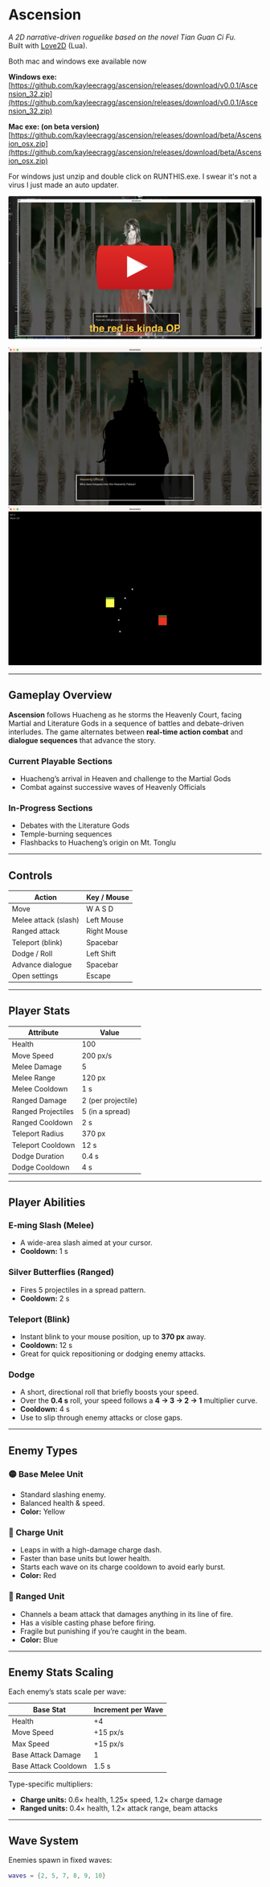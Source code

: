 # Ascension

*A 2D narrative-driven roguelike based on the novel Tian Guan Ci Fu.*  
Built with [Love2D](https://love2d.org/) (Lua).

Both mac and windows exe available now

**Windows exe:** [https://github.com/kayleecragg/ascension/releases/download/v0.0.1/Ascension_32.zip](https://github.com/kayleecragg/ascension/releases/download/v0.0.1/Ascension_32.zip)

**Mac exe: (on beta version)** [https://github.com/kayleecragg/ascension/releases/download/beta/Ascension_osx.zip](https://github.com/kayleecragg/ascension/releases/download/beta/Ascension_osx.zip)

For windows just unzip and double click on RUNTHIS.exe. 
I swear it's not a virus I just made an auto updater. 

[![Ascension Gameplay Walkthrough](resources/images/youtube.png)](https://youtu.be/FHOgZQkW0RY)

![Gameplay Screenshot 1](resources/images/ascension2.png)
![Gameplay Screenshot 3](resources/images/ascension3.png)


---

## Gameplay Overview

**Ascension** follows Huacheng as he storms the Heavenly Court, facing Martial and Literature Gods in a sequence of battles and debate-driven interludes. The game alternates between **real-time action combat** and **dialogue sequences** that advance the story.

### Current Playable Sections

- Huacheng’s arrival in Heaven and challenge to the Martial Gods  
- Combat against successive waves of Heavenly Officials

### In-Progress Sections

- Debates with the Literature Gods  
- Temple-burning sequences  
- Flashbacks to Huacheng’s origin on Mt. Tonglu  

---

## Controls

| Action               | Key / Mouse   |
|----------------------|---------------|
| Move                 | W A S D       |
| Melee attack (slash) | Left Mouse    |
| Ranged attack        | Right Mouse   |
| Teleport (blink)     | Spacebar      |
| Dodge / Roll         | Left Shift    |
| Advance dialogue     | Spacebar      |
| Open settings        | Escape        |

---

## Player Stats

| Attribute            | Value              |
|----------------------|--------------------|
| Health               | 100                |
| Move Speed           | 200 px/s           |
| Melee Damage         | 5                  |
| Melee Range          | 120 px             |
| Melee Cooldown       | 1 s                |
| Ranged Damage        | 2 (per projectile) |
| Ranged Projectiles   | 5 (in a spread)    |
| Ranged Cooldown      | 2 s                |
| Teleport Radius      | 370 px             |
| Teleport Cooldown    | 12 s               |
| Dodge Duration       | 0.4 s              |
| Dodge Cooldown       | 4 s                |

---

## Player Abilities

### E-ming Slash (Melee)  
- A wide-area slash aimed at your cursor.  
- **Cooldown:** 1 s  

### Silver Butterflies (Ranged)  
- Fires 5 projectiles in a spread pattern.  
- **Cooldown:** 2 s  

### Teleport (Blink)  
- Instant blink to your mouse position, up to **370 px** away.  
- **Cooldown:** 12 s  
- Great for quick repositioning or dodging enemy attacks.  

### Dodge
- A short, directional roll that briefly boosts your speed.  
- Over the **0.4 s** roll, your speed follows a **4 → 3 → 2 → 1** multiplier curve.  
- **Cooldown:** 4 s  
- Use to slip through enemy attacks or close gaps.

---

## Enemy Types

### 🟡 Base Melee Unit  
- Standard slashing enemy.  
- Balanced health & speed.  
- **Color:** Yellow  

### 🔴 Charge Unit  
- Leaps in with a high-damage charge dash.  
- Faster than base units but lower health.  
- Starts each wave on its charge cooldown to avoid early burst.  
- **Color:** Red  

### 🔵 Ranged Unit  
- Channels a beam attack that damages anything in its line of fire.  
- Has a visible casting phase before firing.  
- Fragile but punishing if you’re caught in the beam.  
- **Color:** Blue  

---

## Enemy Stats Scaling

Each enemy’s stats scale per wave:

| Base Stat             | Increment per Wave |
|-----------------------|--------------------|
| Health                | +4                 |
| Move Speed            | +15 px/s           |
| Max Speed             | +15 px/s           |
| Base Attack Damage    | 1                  |
| Base Attack Cooldown  | 1.5 s              |

Type-specific multipliers:

- **Charge units:** 0.6× health, 1.25× speed, 1.2× charge damage  
- **Ranged units:** 0.4× health, 1.2× attack range, beam attacks  

---

## Wave System

Enemies spawn in fixed waves:

```lua
waves = {2, 5, 7, 8, 9, 10}
